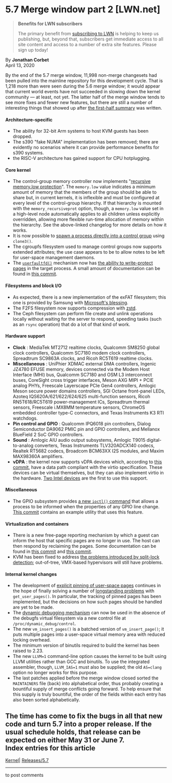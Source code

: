# 5.7 Merge window part 2 [LWN.net]

> **Benefits for LWN subscribers**
> 
> The primary benefit from [subscribing to LWN](/Promo/nst-nag5/subscribe) is helping to keep us publishing, but, beyond that, subscribers get immediate access to all site content and access to a number of extra site features. Please sign up today! 

By **Jonathan Corbet**  
April 13, 2020 

By the end of the 5.7 merge window, 11,998 non-merge changesets had been pulled into the mainline repository for this development cycle. That is 1,218 more than were seen during the 5.6 merge window; it would appear that current world events have not succeeded in slowing down the kernel community — at least, not yet. The latter half of the merge window tends to see more fixes and fewer new features, but there are still a number of interesting things that showed up after [the first-half summary](/Articles/816313/) was written. 

#### Architecture-specific

  * The ability for 32-bit Arm systems to host KVM guests has been dropped. 
  * The s390 "fake NUMA" implementation has been removed; there are evidently no scenarios where it can provide performance benefits for s390 systems. 
  * the RISC-V architecture has gained support for CPU hotplugging. 



#### Core kernel

  * The control-group memory controller now implements "[recursive memory.low protection](https://git.kernel.org/linus/8a931f801340)". The `memory.low` value indicates a minimum amount of memory that the members of the group should be able to share but, in current kernels, it is inflexible and must be configured at every level of the control-group hierarchy. If that hierarchy is mounted with the `memory_recursiveprot` option, though, a `memory.low` value set in a high-level node automatically applies to all children unless explicitly overridden, allowing more flexible run-time allocation of memory within the hierarchy. See the above-linked changelog for more details on how it works. 
  * It is now possible to [spawn a process directly into a control group](/Articles/807882/) using `clone3()`. 
  * The cgroupfs filesystem used to manage control groups now supports extended attributes; the use case appears to be to allow notes to be left for user-space management daemons. 
  * The [`userfaultfd()`](http://www.man7.org/linux/man-pages/man2/userfaultfd.2.html) mechanism now has [the ability to write-protect pages](/Articles/787308/) in the target process. A small amount of documentation can be found in [this commit](https://git.kernel.org/linus/57e5d4f278b9). 



#### Filesystems and block I/O

  * As expected, there is a new implementation of the exFAT filesystem; this one is provided by Samsung with [Microsoft's blessing](https://cloudblogs.microsoft.com/opensource/2019/08/28/exfat-linux-kernel/). 
  * The F2FS filesystem now supports compression with [zstd](https://github.com/facebook/zstd). 
  * The Ceph filesystem can perform file create and unlink operations locally without waiting for the server to respond, speeding tasks (such as an `rsync` operation) that do a lot of that kind of work. 



#### Hardware support

  * **Clock** : MediaTek MT2712 realtime clocks, Qualcomm SM8250 global clock controllers, Qualcomm SC7180 modem clock controllers, Spreadtrum SC9863A clocks, and Ricoh RC5T619 realtime clocks. 
  * **Miscellaneous** : UniPhier XDMAC external DMA controllers, Ingenic JZ4780 EFUSE memory, devices connected via the Modem Host Interface (MHI) bus, Qualcomm SC7180 and OSM L3 interconnect buses, CoreSight cross trigger interfaces, Meson AXG MIPI + PCIE analog PHYs, Freescale Layerscape PCIe Gen4 controllers, Amlogic Meson secure power domains controllers, SGI Octane front-panel LEDs, Azoteq IQS620A/621/622/624/625 multi-function sensors, Ricoh RN5T618/RC5T619 power-management ICs, Spreadtrum thermal sensors, Freescale i.MX8MM temperature sensors, ChromeOS embedded controller type-C connectors, and Texas Instruments K3 RTI watchdogs. 
  * **Pin control and GPIO** : Qualcomm IPQ6018 pin controllers, Dialog Semiconductor DA9062 PMIC pin and GPIO controllers, and Mellanox BlueField 2 SoC GPIO controllers. 
  * **Sound** : Amlogic AIU audio output subsystems, Amlogic T9015 digital-to-analog converters, Texas Instruments TLV320ADCX140 codecs, Realtek RT5682 codecs, Broadcom BCM63XX I2S modules, and Maxim MAX98360A amplifiers. 
  * **vDPA** : the kernel now supports vDPA devices which, according to [this commit](https://git.kernel.org/linus/961e9c84077f), have a data path compliant with the virtio specification. These devices can be virtual themselves, but they can also implement virtio in the hardware. [Two Intel devices](https://git.kernel.org/linus/5a2414bc454e) are the first to use this support. 



#### Miscellaneous

  * The GPIO subsystem provides [a new `ioctl()` command](https://git.kernel.org/linus/51c1064e82e7) that allows a process to be informed when the properties of any GPIO line change. [This commit](https://git.kernel.org/linus/33f0c47b8fb4) contains an example utility that uses this feature. 



#### Virtualization and containers

  * There is a new free-page reporting mechanism by which a guest can inform the host that specific pages are no longer in use. The host can then respond by reclaiming the pages. Some documentation can be found in [this commit](https://git.kernel.org/linus/36e66c554b5c) and [this commit](https://git.kernel.org/linus/1edca85e768a). 
  * KVM has been fixed to address [the problems introduced by split-lock detection](/Articles/816918/); out-of-tree, VMX-based hypervisors will still have problems. 



#### Internal kernel changes

  * The development of [explicit pinning of user-space pages](/Articles/807108/) continues in the hope of finally solving a number of [longstanding problems](/Articles/753027/) with `get_user_pages()`. In particular, the tracking of pinned pages has been implemented, but the decisions on how such pages should be handled are yet to be made. 
  * The [dynamic debugging mechanism](https://www.kernel.org/doc/html/latest/admin-guide/dynamic-debug-howto.html) can now be used in the absence of the debugfs virtual filesystem via a new control file at `/proc/dynamic_debug/control`. 
  * The new `vm_insert_pages()` is a batched version of `vm_insert_page()`; it puts multiple pages into a user-space virtual memory area with reduced locking overhead. 
  * The minimum version of binutils required to build the kernel has been raised to 2.23. 
  * The new `LLVM=1` command-line option causes the kernel to be built using LLVM utilities rather than GCC and binutils. To use the integrated assembler, though, `LLVM_IAS=1` must also be supplied; the old `AS=clang` option no longer works for this purpose. 
  * The last patches applied before the merge window closed sorted the `MAINTAINERS` file (back) into alphabetical order, thus probably creating a bountiful supply of merge conflicts going forward. To help ensure that this supply is truly bountiful, the order of the fields within each entry has also been sorted alphabetically. 



The time has come to fix the bugs in all that new code and turn 5.7 into a proper release. If the usual schedule holds, that release can be expected on either May 31 or June 7.  
Index entries for this article  
---  
[Kernel](/Kernel/Index)| [Releases/5.7](/Kernel/Index#Releases-5.7)  
  


* * *

to post comments 
